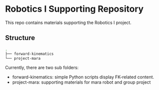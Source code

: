 # Robotics I Supporting Repository

This repo contains materials supporting the Robotics I project.

## Structure 

```bash
.
├── forward-kinematics
└── project-mara
```

Currently, there are two sub folders:

- forward-kinematics: simple Python scripts display FK-related content.
- project-mara: supporting materials for mara robot and group project
